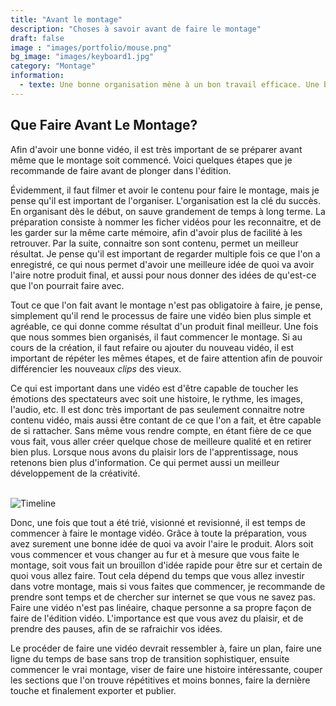```yaml
---
title: "Avant le montage"
description: "Choses à savoir avant de faire le montage"
draft: false
image : "images/portfolio/mouse.png"
bg_image: "images/keyboard1.jpg"
category: "Montage"
information: 
  - texte: Une bonne organisation mène à un bon travail efficace. Une bonne planification rapide, qui permet de bien comprendre ce que l'on va faire, et pour se former des idées, est extrêmement utile dans le montage vidéo. Lorsque l'on connait déjà ce que l'on va affronter, nous avons un avantage.
---
```


## Que Faire Avant Le Montage?
Afin d'avoir une bonne vidéo, il est très important de se préparer avant même que le montage soit commencé. Voici quelques étapes que je recommande de faire avant de plonger dans l'édition.

Évidemment, il faut filmer et avoir le contenu pour faire le montage, mais je pense qu'il est important de l'organiser. L'organisation est la clé du succès. En organisant dès le début, on sauve grandement de temps à long terme. La préparation consiste à nommer les ficher vidéos pour les reconnaitre, et de les garder sur la même carte mémoire, afin d'avoir plus de facilité à les retrouver. Par la suite, connaitre son sont contenu, permet un meilleur résultat. Je pense qu'il est important de regarder multiple fois ce que l'on a enregistré, ce qui nous permet d'avoir une meilleure idée de quoi va avoir l'aire notre produit final, et aussi pour nous donner des idées de qu'est-ce que l'on pourrait faire avec.

Tout ce que l'on fait avant le montage n'est pas obligatoire à faire, je pense, simplement qu'il rend le processus de faire une vidéo bien plus simple et agréable, ce qui donne comme résultat d'un produit final meilleur. Une fois que nous sommes bien organisés, il faut commencer le montage. Si au cours de la création, il faut refaire ou ajouter du nouveau vidéo, il est important de répéter les mêmes étapes, et de faire attention afin de pouvoir différencier les nouveaux *clips* des vieux. 

Ce qui est important dans une vidéo est d'être capable de toucher les émotions des spectateurs avec soit une histoire, le rythme, les images, l'audio, etc. Il est donc très important de pas seulement connaitre notre contenu vidéo, mais aussi être contant de ce que l'on a fait, et être capable de si rattacher. Sans même vous rendre compte, en étant fière de ce que vous fait, vous aller créer quelque chose de meilleure qualité et en retirer bien plus. Lorsque nous avons du plaisir lors de l'apprentissage, nous retenons bien plus d'information. Ce qui permet aussi un meilleur développement de la créativité.

<br>
<img src="/editing-intro/images/draft/timeline3.jpg" alt="Timeline" class="secondary"> 
<br>

Donc, une fois que tout a été trié, visionné et revisionné, il est temps de commencer à faire le montage vidéo. Grâce à toute la préparation, vous avez surement une bonne idée de quoi va avoir l'aire le produit. Alors soit vous commencer et vous changer au fur et à mesure que vous faite le montage, soit vous fait un brouillon d'idée rapide pour être sur et certain de quoi vous allez faire. Tout cela dépend du temps que vous allez investir dans votre montage, mais si vous faites que commencer, je recommande de prendre sont temps et de chercher sur internet se que vous ne savez pas. Faire une vidéo n'est pas linéaire, chaque personne a sa propre façon de faire de l'édition vidéo. L'importance est que vous avez du plaisir, et de prendre des pauses, afin de se rafraichir vos idées.

Le procéder de faire une vidéo devrait ressembler à, faire un plan, faire une ligne du temps de base sans trop de transition sophistiquer, ensuite commencer le vrai montage, viser de faire une histoire intéressante, couper les sections que l'on trouve répétitives et moins bonnes, faire la dernière touche et finalement exporter et publier.